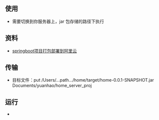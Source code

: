 ## 使用

- 需要切换到你服务器上，jar 包存储的路径下执行



## 资料

- [springboot项目打包部署到阿里云](https://blog.csdn.net/qq_34975710/article/details/83989642)





## 传输

- 目标文件：put /Users/...path.../home/target/home-0.0.1-SNAPSHOT.jar Documents/yuanhao/home_server_proj





## 运行

- 